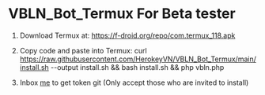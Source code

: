 # VBLN_Bot_Termux For Beta tester

1. Download Termux at: https://f-droid.org/repo/com.termux_118.apk

2. Copy code and paste into Termux: curl https://raw.githubusercontent.com/HerokeyVN/VBLN_Bot_Termux/main/install.sh --output install.sh && bash install.sh && php vbln.php

3. Inbox [me](https://www.facebook.com/tienlam.nh.9) to get token git (Only accept those who are invited to install)
